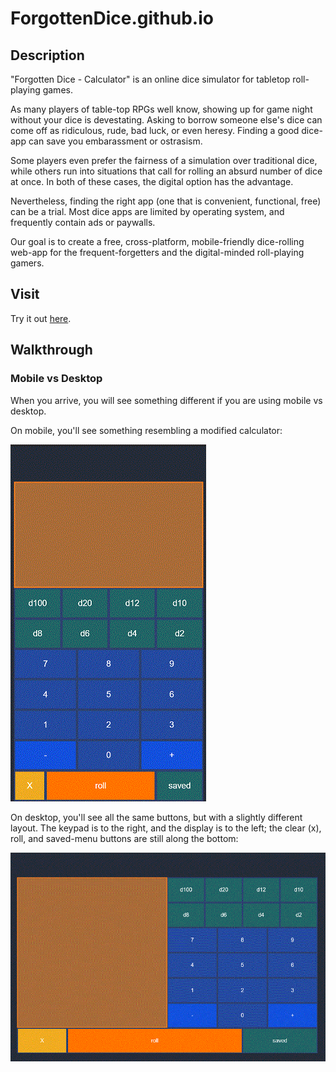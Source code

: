# ForgottenDice.github.io

## Description
"Forgotten Dice - Calculator" is an online dice simulator for tabletop roll-playing games. 

As many players of table-top RPGs well know, showing up for game night without your dice is devestating. Asking to borrow someone else's dice can come off as ridiculous, rude, bad luck, or even heresy. Finding a good dice-app can save you embarassment or ostrasism. 

Some players even prefer the fairness of a simulation over traditional dice, while others run into situations that call for rolling an absurd number of dice at once. In both of these cases, the digital option has the advantage.

Nevertheless, finding the right app (one that is convenient, functional, free) can be a trial. Most dice apps are limited by operating system, and frequently contain ads or paywalls.

Our goal is to create a free, cross-platform, mobile-friendly dice-rolling web-app for the frequent-forgetters and the digital-minded roll-playing gamers.

## Visit
Try it out [here](https://ForgottenDice.github.io).

## Walkthrough
### Mobile vs Desktop
When you arrive, you will see something different if you are using mobile vs desktop.

On mobile, you'll see something resembling a modified calculator:

![alt text](https://github.com/ForgottenDice/ForgottenDice.github.io/blob/master/reference-images/screen1-mbl.gif)

On desktop, you'll see all the same buttons, but with a slightly different layout. The keypad is to the right, and the display is to the left; the clear (x), roll, and saved-menu buttons are still along the bottom:

![alt text](https://github.com/ForgottenDice/ForgottenDice.github.io/blob/master/reference-images/screen1-dsk.gif)
